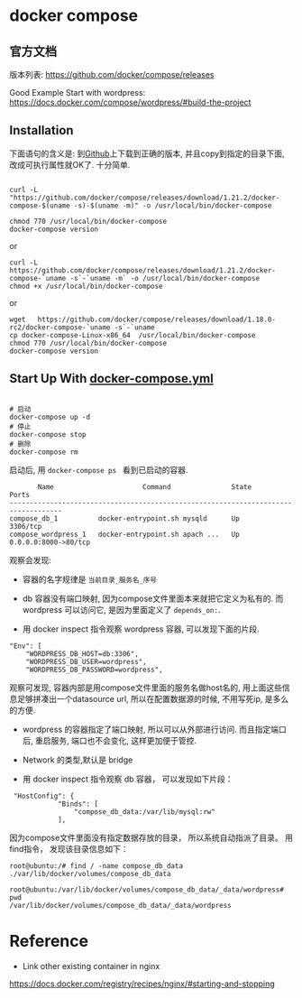 ﻿docker compose
==

官方文档
--

版本列表:  https://github.com/docker/compose/releases

Good Example Start with wordpress: https://docs.docker.com/compose/wordpress/#build-the-project


Installation
--

下面语句的含义是: 到[Github](https://github.com/docker/compose/releases)上下载到正确的版本, 并且copy到指定的目录下面, 改成可执行属性就OK了. 十分简单.

```

curl -L "https://github.com/docker/compose/releases/download/1.21.2/docker-compose-$(uname -s)-$(uname -m)" -o /usr/local/bin/docker-compose

chmod 770 /usr/local/bin/docker-compose
docker-compose version

```

or


```
curl -L https://github.com/docker/compose/releases/download/1.21.2/docker-compose-`uname -s`-`uname -m` -o /usr/local/bin/docker-compose
chmod +x /usr/local/bin/docker-compose

```

or

```
wget   https://github.com/docker/compose/releases/download/1.18.0-rc2/docker-compose-`uname -s`-`uname 
cp docker-compose-Linux-x86_64  /usr/local/bin/docker-compose
chmod 770 /usr/local/bin/docker-compose
docker-compose version

```

Start Up With [docker-compose.yml](docker-compose.yml)
--

```

# 启动
docker-compose up -d 
# 停止
docker-compose stop
# 删除
docker-compose rm

```

启动后, 用 ``` docker-compose ps  ``` 看到已启动的容器.

```
       Name                      Command               State          Ports
-----------------------------------------------------------------------------------
compose_db_1          docker-entrypoint.sh mysqld      Up      3306/tcp
compose_wordpress_1   docker-entrypoint.sh apach ...   Up      0.0.0.0:8000->80/tcp

```

观察会发现:

- 容器的名字规律是 ``` 当前目录_服务名_序号 ```

- db 容器没有端口映射, 因为compose文件里面本来就把它定义为私有的. 而 wordpress 可以访问它, 是因为里面定义了 ``` depends_on: ```. 

- 用 docker inspect 指令观察 wordpress 容器, 可以发现下面的片段.

```
"Env": [
	"WORDPRESS_DB_HOST=db:3306",
	"WORDPRESS_DB_USER=wordpress",
	"WORDPRESS_DB_PASSWORD=wordpress",
```

观察可发现, 容器内部是用compose文件里面的服务名做host名的, 用上面这些信息足够拼凑出一个datasource url, 所以在配置数据源的时候, 不用写死ip, 是多么的方便.

- wordpress 的容器指定了端口映射, 所以可以从外部进行访问. 而且指定端口后, 重启服务, 端口也不会变化, 这样更加便于管控.

- Network 的类型,默认是 bridge 


- 用 docker inspect 指令观察 db 容器， 可以发现如下片段：

```
 "HostConfig": {
            "Binds": [
                "compose_db_data:/var/lib/mysql:rw"
            ],
```

因为compose文件里面没有指定数据存放的目录， 所以系统自动指派了目录。
用find指令， 发现该目录信息如下：
```
root@ubuntu:/# find / -name compose_db_data
./var/lib/docker/volumes/compose_db_data

root@ubuntu:/var/lib/docker/volumes/compose_db_data/_data/wordpress# pwd
/var/lib/docker/volumes/compose_db_data/_data/wordpress

```

Reference
==

- Link other existing container in nginx

https://docs.docker.com/registry/recipes/nginx/#starting-and-stopping
 

